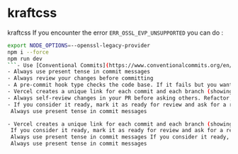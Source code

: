 # kraftcss
kraftcss
If you encounter the error `ERR_OSSL_EVP_UNSUPPORTED` you can do :

```bash
export NODE_OPTIONS=--openssl-legacy-provider
npm i --force
npm run dev
```- Use [Conventional Commits](https://www.conventionalcommits.org/en/v1.0.0/) when applicable (recommended but not required)
- Always use present tense in commit messages
- Always review your changes before committing
- A pre-commit hook type checks the code base. If it fails but you want to commit a WIP anyway use `--no-verify`- Always create a draft PR right away when starting to work on a new branch
- Vercel creates a unique link for each commit and each branch (showing the latest version of the branch), which you can get from the deployment page. Share the branch link with the team if needed
- Always self-review changes in your PR before asking others. Refactor, clean up and add comments if needed. Repeat until there's no room for improvement that you see, or you've left a comment where there is
- If you consider it ready, mark it as ready for review and ask for a review, or merge it by yourself if you have the permission
 Always use present tense in commit messages

- Vercel creates a unique link for each commit and each branch (showing the latest version of the branch), which you can get from the deployment page. Share the branch link with the team if needed
 If you consider it ready, mark it as ready for review and ask for a review, or merge it by yourself if you have the permission
 Always use present tense in commit messages If you consider it ready, mark it as ready for review and ask for a review, or merge it by yourself if you have the permission
 Always use present tense in commit messages
